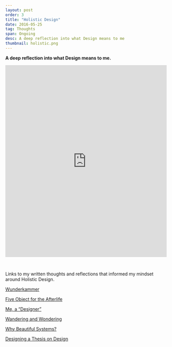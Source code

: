 ```yaml
---
layout: post
order: 3
title: "Holistic Design"
date: 2016-05-25
tag: Thoughts
span: Ongoing
desc: A deep reflection into what Design means to me
thumbnail: holistic.png
---
```


**A deep reflection into what Design means to me.**

<iframe src="https://player.vimeo.com/video/189889759?color=742bb5&portrait=0" style="margin-bottom:30px" width="100%" height="600px" frameborder="0" webkitallowfullscreen mozallowfullscreen allowfullscreen></iframe>

Links to my written thoughts and reflections that informed my mindset around Holistic Design.

<p><a target="_blanl" href="https://medium.com/@alberttopdjian/wunderkammer-e8ffe77c2b4f">Wunderkammer</a></p>
<p><a target="_blanl" href="https://medium.com/@alberttopdjian/five-object-for-the-afterlife-7e22ea4d2061">Five Object for the Afterlife</a></p>
<p><a target="_blanl" href="https://medium.com/@alberttopdjian/me-a-designer-40eca4813aea">Me, a “Designer”</a></p>
<p><a target="_blanl" href="https://medium.com/@alberttopdjian/wandering-and-wondering-8a24b07f061c">Wandering and Wondering</a></p>
<p><a target="_blanl" href="https://medium.com/@alberttopdjian/why-beautiful-systems-d25cc99e5e8">Why Beautiful Systems?</a></p>
<p><a target="_blanl" href="https://medium.com/@alberttopdjian/designing-a-thesis-on-design-c3dbf6dfaa8f">Designing a Thesis on Design</a></p>